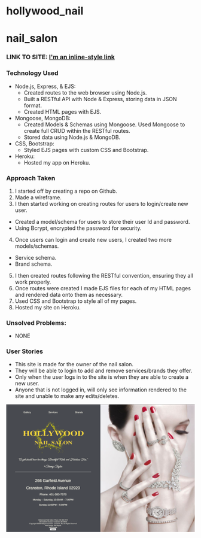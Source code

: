 # hollywood_nail

# nail_salon

### LINK TO SITE: [I'm an inline-style link](https://hollywoodnailsalon.herokuapp.com/)

### Technology Used
* Node.js, Express, & EJS:
  * Created routes to the web browser using Node.js. 
  * Built a RESTful API with Node & Express, storing data in JSON format.
  * Created HTML pages with EJS.
* Mongoose, MongoDB:
  * Created Models & Schemas using Mongoose. Used Mongoose to create full CRUD within the RESTful routes.
  * Stored data using Node.js & MongoDB.
* CSS, Bootstrap:
  * Styled EJS pages with custom CSS and Bootstrap.
* Heroku:
  * Hosted my app on Heroku.

### Approach Taken
1. I started off by creating a repo on Github.
2. Made a wireframe.
3. I then started working on creating routes for users to login/create new user.
  * Created a model/schema for users to store their user Id and password.
  * Using Bcrypt, encrypted the password for security.
4. Once users can login and create new users, I created two more models/schemas. 
  * Service schema.
  * Brand schema.
5. I then created routes following the RESTful convention, ensuring they all work properly.
6. Once routes were created I made EJS files for each of my HTML pages and rendered data onto them as necessary.
7. Used CSS and Bootstrap to style all of my pages.
8. Hosted my site on Heroku. 

### Unsolved Problems:
* NONE

### User Stories
* This site is made for the owner of the nail salon.
* They will be able to login to add and remove services/brands they offer.
* Only when the user logs in to the site is when they are able to create a new user.
* Anyone that is not logged in, will only see information rendered to the site and unable to make any edits/deletes.

![Landing Page](/public/images/landingpage.jpg)